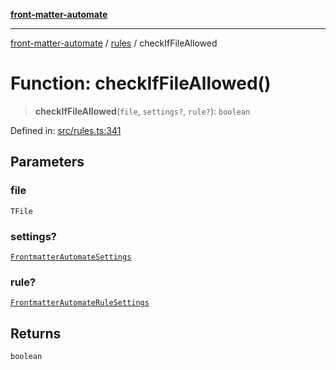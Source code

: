 [**front-matter-automate**](../../README.md)

***

[front-matter-automate](../../modules.md) / [rules](../README.md) / checkIfFileAllowed

# Function: checkIfFileAllowed()

> **checkIfFileAllowed**(`file`, `settings?`, `rule?`): `boolean`

Defined in: [src/rules.ts:341](https://github.com/Christian-Me/folder-to-tags-plugin/blob/c4f3804089f2bfe27979efdfa349dd5a9da04cc5/src/rules.ts#L341)

## Parameters

### file

`TFile`

### settings?

[`FrontmatterAutomateSettings`](../../types/interfaces/FrontmatterAutomateSettings.md)

### rule?

[`FrontmatterAutomateRuleSettings`](../../types/interfaces/FrontmatterAutomateRuleSettings.md)

## Returns

`boolean`
